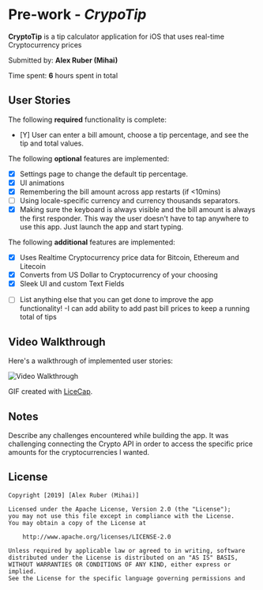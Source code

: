 
# Pre-work - *CrypoTip*

**CryptoTip** is a tip calculator application for iOS that uses real-time Cryptocurrency prices 

Submitted by: **Alex Ruber (Mihai)**

Time spent: **6** hours spent in total

## User Stories

The following **required** functionality is complete:

* [Y] User can enter a bill amount, choose a tip percentage, and see the tip and total values.

The following **optional** features are implemented:
* [X] Settings page to change the default tip percentage.
* [X] UI animations
* [X] Remembering the bill amount across app restarts (if <10mins)
* [ ] Using locale-specific currency and currency thousands separators.
* [X] Making sure the keyboard is always visible and the bill amount is always the first responder. This way the user doesn't have to tap anywhere to use this app. Just launch the app and start typing.

The following **additional** features are implemented:
 * [X] Uses Realtime Cryptocurrency price data for Bitcoin, Ethereum and Litecoin
 * [X] Converts from US Dollar to Cryptocurrency of your choosing
 * [X] Sleek UI and custom Text Fields
 - [ ] List anything else that you can get done to improve the app functionality!
 -I can add ability to add past bill prices to keep a running total of tips

## Video Walkthrough 

Here's a walkthrough of implemented user stories:

<img src='https://i.imgur.com/aBCJRk0.gif' title='Video Walkthrough' width='' alt='Video Walkthrough' />

GIF created with [LiceCap](http://www.cockos.com/licecap/).

## Notes

Describe any challenges encountered while building the app.
It was challenging connecting the Crypto API in order to access the specific price
amounts for the cryptocurrencies I wanted. 

## License

    Copyright [2019] [Alex Ruber (Mihai)]

    Licensed under the Apache License, Version 2.0 (the "License");
    you may not use this file except in compliance with the License.
    You may obtain a copy of the License at

        http://www.apache.org/licenses/LICENSE-2.0

    Unless required by applicable law or agreed to in writing, software
    distributed under the License is distributed on an "AS IS" BASIS,
    WITHOUT WARRANTIES OR CONDITIONS OF ANY KIND, either express or implied.
    See the License for the specific language governing permissions and
